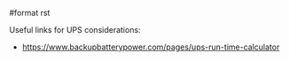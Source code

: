 \#format rst

Useful links for UPS considerations:

-   <https://www.backupbatterypower.com/pages/ups-run-time-calculator>

